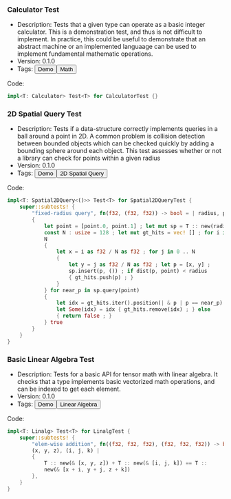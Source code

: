 
### Calculator Test

- Description: Tests that a given type can operate as a basic integer calculator. This is a demonstration test, and thus is not difficult to implement. In practice, this could be useful to demonstrate that an abstract machine or an implemented languaage  can be used to implement fundamental mathematic operations.
- Version: 0.1.0
- Tags: <button>Demo</button><button>Math</button>

Code:
```rust
impl<T: Calculator> Test<T> for CalculatorTest {}

```

### 2D Spatial Query Test

- Description: Tests if a data-structure correctly implements queries in a ball around a
        point in 2D. A common problem is collision detection between bounded objects which can
        be checked quickly by adding a bounding sphere around each object. This test assesses
        whether or not a library can check for points within a given radius
- Version: 0.1.0
- Tags: <button>Demo</button><button>2D Spatial Query</button>

Code:
```rust
impl<T: Spatial2DQuery<()>> Test<T> for Spatial2DQueryTest {
    super::subtests! {
        "fixed-radius query", fn(f32, (f32, f32)) -> bool = | radius, point |
        {
            let point = [point.0, point.1] ; let mut sp = T :: new(radius) ;
            const N : usize = 128 ; let mut gt_hits = vec! [] ; for i in 0 ..
            N
            {
                let x = i as f32 / N as f32 ; for j in 0 .. N
                {
                    let y = j as f32 / N as f32 ; let p = [x, y] ;
                    sp.insert(p, ()) ; if dist(p, point) < radius
                    { gt_hits.push(p) ; }
                }
            } for near_p in sp.query(point)
            {
                let idx = gt_hits.iter().position(| & p | p == near_p) ; if
                let Some(idx) = idx { gt_hits.remove(idx) ; } else
                { return false ; }
            } true
        }
    }
}

```

### Basic Linear Algebra Test

- Description: Tests for a basic API for tensor math with linear algebra. It checks that
        a type implements basic vectorized math operations, and can be indexed to get each
        element.
- Version: 0.1.0
- Tags: <button>Demo</button><button>Linear Algebra</button>

Code:
```rust
impl<T: Linalg> Test<T> for LinalgTest {
    super::subtests! {
        "elem-wise addition", fn((f32, f32, f32), (f32, f32, f32)) -> bool = |
        (x, y, z), (i, j, k) |
        {
            T :: new(& [x, y, z]) + T :: new(& [i, j, k]) == T ::
            new(& [x + i, y + j, z + k])
        },
    }
}

```
